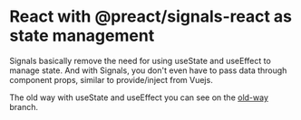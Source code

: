 # React with @preact/signals-react as state management

Signals basically remove the need for using useState and useEffect to manage state. And with Signals, you don't even have to pass data through component props, similar to provide/inject from Vuejs.

The old way with useState and useEffect you can see on the [old-way](https://github.com/fanesz/react-signals/tree/old-way) branch.